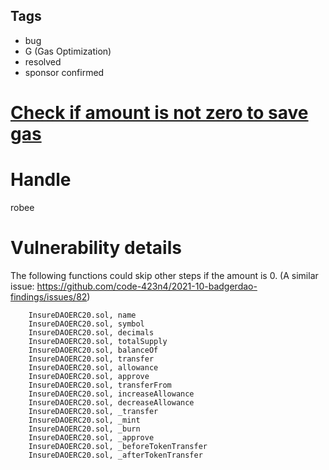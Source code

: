 ## Tags

- bug
- G (Gas Optimization)
- resolved
- sponsor confirmed

# [Check if amount is not zero to save gas](https://github.com/code-423n4/2022-01-insure-findings/issues/13) 

# Handle

robee


# Vulnerability details

The following functions could skip other steps if the amount is 0. (A similar issue: https://github.com/code-423n4/2021-10-badgerdao-findings/issues/82) 

        InsureDAOERC20.sol, name
        InsureDAOERC20.sol, symbol
        InsureDAOERC20.sol, decimals
        InsureDAOERC20.sol, totalSupply
        InsureDAOERC20.sol, balanceOf
        InsureDAOERC20.sol, transfer
        InsureDAOERC20.sol, allowance
        InsureDAOERC20.sol, approve
        InsureDAOERC20.sol, transferFrom
        InsureDAOERC20.sol, increaseAllowance
        InsureDAOERC20.sol, decreaseAllowance
        InsureDAOERC20.sol, _transfer
        InsureDAOERC20.sol, _mint
        InsureDAOERC20.sol, _burn
        InsureDAOERC20.sol, _approve
        InsureDAOERC20.sol, _beforeTokenTransfer
        InsureDAOERC20.sol, _afterTokenTransfer


